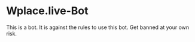 # Wplace.live-Bot
This is a bot. It is against the rules to use this bot. Get banned at your own risk.
